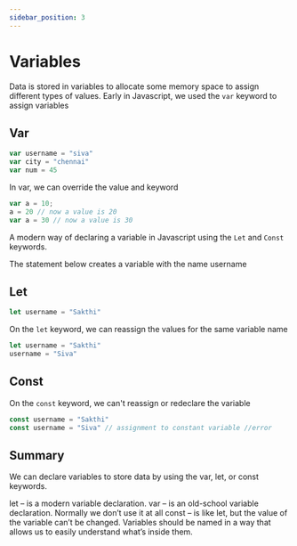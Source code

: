 ```yaml
---
sidebar_position: 3
---
```


# Variables

Data is stored in variables to allocate some memory space to assign different types of values. Early in Javascript, we used the `var` keyword to assign variables

## Var

```js
var username = "siva"
var city = "chennai"
var num = 45
```

In var, we can override the value and keyword

```js
var a = 10;
a = 20 // now a value is 20
var a = 30 // now a value is 30
```
A modern way of declaring a variable in Javascript using the `Let` and `Const` keywords.

The statement below creates a variable with the name username

## Let

```js 
let username = "Sakthi"
```
On the `let` keyword, we can reassign the values for the same variable name

```js
let username = "Sakthi"
username = "Siva"
```
## Const
On the `const` keyword, we can't reassign or redeclare the variable

```js
const username = "Sakthi"
const username = "Siva" // assignment to constant variable //error
```
## Summary

We can declare variables to store data by using the var, let, or const keywords.

let – is a modern variable declaration.
var – is an old-school variable declaration. Normally we don’t use it at all
const – is like let, but the value of the variable can’t be changed.
Variables should be named in a way that allows us to easily understand what’s inside them.